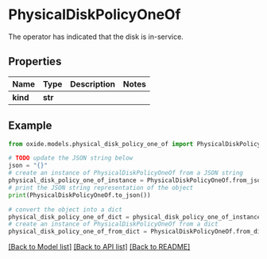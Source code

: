 # PhysicalDiskPolicyOneOf

The operator has indicated that the disk is in-service.

## Properties

Name | Type | Description | Notes
------------ | ------------- | ------------- | -------------
**kind** | **str** |  | 

## Example

```python
from oxide.models.physical_disk_policy_one_of import PhysicalDiskPolicyOneOf

# TODO update the JSON string below
json = "{}"
# create an instance of PhysicalDiskPolicyOneOf from a JSON string
physical_disk_policy_one_of_instance = PhysicalDiskPolicyOneOf.from_json(json)
# print the JSON string representation of the object
print(PhysicalDiskPolicyOneOf.to_json())

# convert the object into a dict
physical_disk_policy_one_of_dict = physical_disk_policy_one_of_instance.to_dict()
# create an instance of PhysicalDiskPolicyOneOf from a dict
physical_disk_policy_one_of_from_dict = PhysicalDiskPolicyOneOf.from_dict(physical_disk_policy_one_of_dict)
```
[[Back to Model list]](../README.md#documentation-for-models) [[Back to API list]](../README.md#documentation-for-api-endpoints) [[Back to README]](../README.md)


